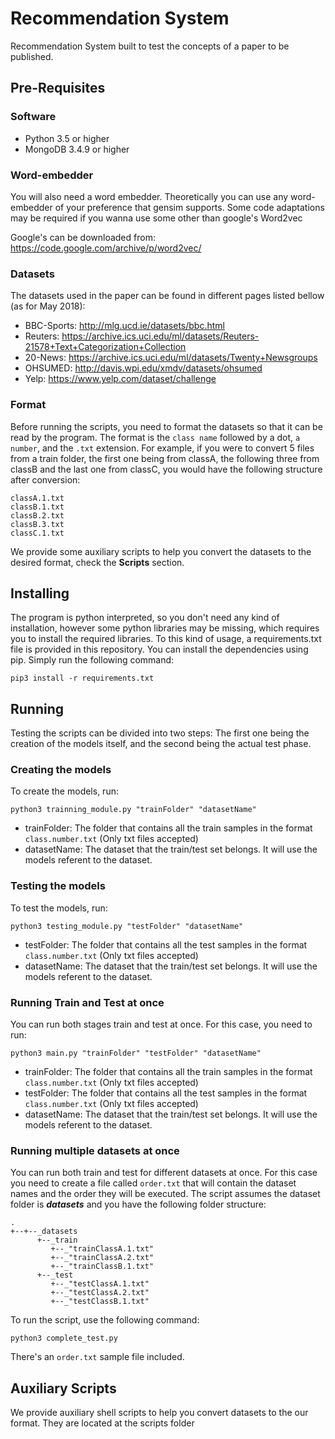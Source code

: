 # Recommendation System
Recommendation System built to test the concepts of a paper to be published.

## Pre-Requisites

### Software

- Python 3.5 or higher
- MongoDB 3.4.9 or higher

### Word-embedder
You will also need a word embedder. Theoretically you can use any word-embedder of your preference that gensim supports. Some code adaptations may be required if you wanna use some other than google's Word2vec

Google's can be downloaded from: https://code.google.com/archive/p/word2vec/

### Datasets

The datasets used in the paper can be found in different pages listed bellow (as for May 2018):

- BBC-Sports: http://mlg.ucd.ie/datasets/bbc.html
- Reuters: https://archive.ics.uci.edu/ml/datasets/Reuters-21578+Text+Categorization+Collection
- 20-News: https://archive.ics.uci.edu/ml/datasets/Twenty+Newsgroups
- OHSUMED: http://davis.wpi.edu/xmdv/datasets/ohsumed
- Yelp: https://www.yelp.com/dataset/challenge

### Format

Before running the scripts, you need to format the datasets so that it can be read by the program. The format is the `class name` followed by a dot, `a number`, and the `.txt` extension. For example, if you were to convert 5 files from a train folder, the first one being from classA, the following three from classB and the last one from classC, you would have the following structure after conversion:

```
classA.1.txt
classB.1.txt
classB.2.txt
classB.3.txt
classC.1.txt
```

We provide some auxiliary scripts to help you convert the datasets to the desired format, check the **Scripts** section.

## Installing

The program is python interpreted, so you don't need any kind of installation, however some python libraries may be missing, which requires you to install the required libraries. To this kind of usage, a requirements.txt file is provided in this repository. You can install the dependencies using pip. Simply run the following command:

`pip3 install -r requirements.txt`

## Running

Testing the scripts can be divided into two steps: The first one being the creation of the models itself, and the second being the actual test phase.

### Creating the models

To create the models, run:

`python3 trainning_module.py "trainFolder" "datasetName"`

* trainFolder: The folder that contains all the train samples in the format `class.number.txt` (Only txt files accepted)
* datasetName: The dataset that the train/test set belongs. It will use the models referent to the dataset.

### Testing the models

To test the models, run:

`python3 testing_module.py "testFolder" "datasetName"`

* testFolder: The folder that contains all the test samples in the format `class.number.txt` (Only txt files accepted)
* datasetName: The dataset that the train/test set belongs. It will use the models referent to the dataset.

### Running Train and Test at once

You can run both stages train and test at once.
For this case, you need to run:

`python3 main.py "trainFolder" "testFolder" "datasetName" `

* trainFolder: The folder that contains all the train samples in the format `class.number.txt` (Only txt files accepted)
* testFolder: The folder that contains all the test samples in the format `class.number.txt` (Only txt files accepted)
* datasetName: The dataset that the train/test set belongs. It will use the models referent to the dataset.


### Running multiple datasets at once

You can run both train and test for different datasets at once.
For this case you need to create a file called `order.txt` that will contain the dataset names and the order they will be executed. The script assumes the dataset folder is ***datasets*** and you have the following folder structure:

```
.
+--+--_datasets
      +--_train
         +--_"trainClassA.1.txt"
         +--_"trainClassA.2.txt"
         +--_"trainClassB.1.txt"
      +--_test
         +--_"testClassA.1.txt"
         +--_"testClassA.2.txt"
         +--_"testClassB.1.txt"
```

To run the script, use the following command:

`python3 complete_test.py`

There's an `order.txt` sample file included.

## Auxiliary Scripts

We provide auxiliary shell scripts to help you convert datasets to the our format. They are located at the scripts folder
